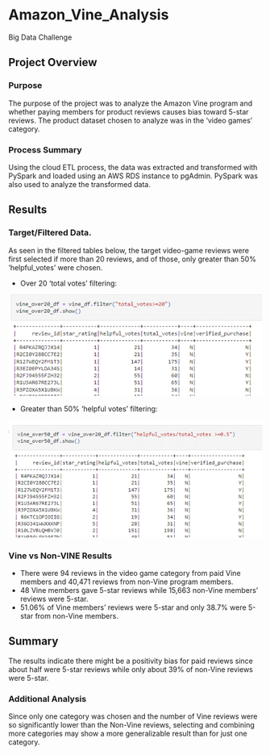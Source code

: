 # Amazon_Vine_Analysis
Big Data Challenge

## Project Overview
### Purpose
The purpose of the project was to  analyze the Amazon Vine program and whether paying members for product reviews causes bias toward 5-star reviews.    The product dataset chosen to analyze was in the ‘video games’ category. 
### Process Summary
Using the cloud ETL process, the data was extracted and transformed with PySpark and loaded using an AWS RDS instance to pgAdmin. PySpark was also used to analyze the transformed data.

## Results
### Target/Filtered Data.
As seen in the filtered tables below, the target video-game reviews were first selected if more than 20 reviews, and of those,  only greater than 50% ‘helpful_votes’ were chosen.
- Over 20 ‘total votes’ filtering:



![Filter 1]( https://github.com/AlexGeiger1/Amazon_Vine_Analysis/blob/main/Resources/Picture1.png)






- Greater than 50% ‘helpful votes’ filtering:




![Filter 2]( https://github.com/AlexGeiger1/Amazon_Vine_Analysis/blob/main/Resources/Picture2.png)

### Vine vs Non-VINE Results
- There were 94 reviews in the video game category from paid Vine members and  40,471 reviews from non-Vine program members.
- 48 Vine members gave  5-star reviews while 15,663 non-Vine members’ reviews were 5-star.
- 51.06% of Vine members’ reviews were 5-star and only 38.7% were 5-star from non-Vine members.
## Summary
The results indicate there might be a positivity bias for paid reviews since about half were 5-star reviews while only about 39% of non-Vine reviews were 5-star.  
### Additional Analysis
Since only one category was chosen and the number of Vine reviews were so significantly lower than the Non-Vine reviews, selecting and combining more categories may show a more generalizable result than for just one category.
